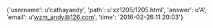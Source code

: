{'username': u'cathayandy', 'path': u'xz1205/1205.html', 'answer': u'A', 'email': u'wzm_andy@126.com', 'time': '2016-02-26:11:20:03'}